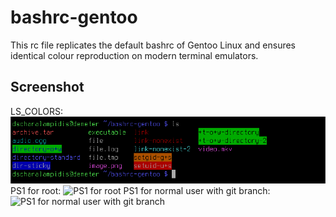 # bashrc-gentoo
This rc file replicates the default bashrc of Gentoo Linux and ensures identical colour reproduction on modern terminal emulators.

## Screenshot
LS_COLORS:
![ls colors](https://github.com/dscharalampidis/screenshots/blob/main/bashrc-gentoo/bashrc-gentoo-ls.png?raw=true)
PS1 for root:
![PS1 for
root](https://github.com/dscharalampidis/screenshots/blob/main/bashrc-gentoo/bashrc-gentoo-root.png?raw=true)
PS1 for normal user with git branch:
![PS1 for normal user with git
branch](https://github.com/dscharalampidis/screenshots/blob/main/bashrc-gentoo/bashrc-gentoo-ps1-git.png?raw=true)
